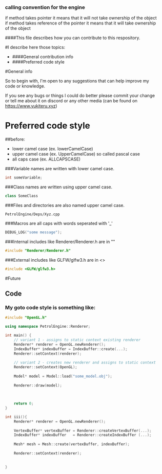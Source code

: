 ### calling convention for the engine
if method takes pointer it means that it will not take ownership of the object
if method takes reference of the pointer it means that it will take ownership of the object


####This file describes how you can contribute to this respository.

#I describe here those topics:
- ####General contribution info
- ####Preferred code style      



#General info

So to begin with, I'm open to any suggestions
that can help improve my code or knowledge.

If you see any bugs or things I could do better
please commit your change or tell me about it
on discord or any other media (can be found on https://www.yukiteru.xyz)


# Preferred code style


##before:
- lower camel case (ex. lowerCamelCase)
- upper camel case (ex. UpperCamelCase) so called pascal case
- all caps    case (ex. ALLCAPSCASE)


###Variable names are written with lower camel case.
```c++
int someVariable;
```

###Class names are written using upper camel case.
```c++
class SomeClass
```

###Files and directories are also named upper camel case.
```
PetrolEngine/Deps/Xyz.cpp
```

###Macros are all caps with words seperated with '_'
```c++
DEBUG_LOG("some message");
```

###Internal includes like Renderer/Renderer.h are in ""
```c++
#include "Renderer/Renderer.h"
```

###External includes like GLFW/glfw3.h are in <>
```c++
#include <GLFW/glfw3.h>
```

#Future

## Code

### My goto code style is something like:
```c++
#include "OpenGL.h"

using namespace PetrolEngine::Renderer;

int main() {
    // variant 1 - assigns to static context existing renderer
    Renderer* renderer = OpenGL.newRenderer();
    IndexBuffer* indexBuffer = IndexBuffer::create(...);
    Renderer::setContext(renderer);
    
    // variant 2 - creates new renderer and assigns to static context
    Renderer::setContext(OpenGL);
    
    Model* model = Model::load("some_model.obj");
    
    Renderer::draw(model);
    
    
    
    return 0;
}

int iii(){
    Renderer* renderer = OpenGL.newRenderer();
    
    VertexBuffer* vertexBuffer = Renderer::createVertexBuffer(...);
    IndexBuffer* indexBuffer   = Renderer::createIndexBuffer (...);
    
    Mesh* mesh = Mesh::create(vertexBuffer, indexBuffer);
    
    Renderer::setContext(renderer);
    
    
}

```